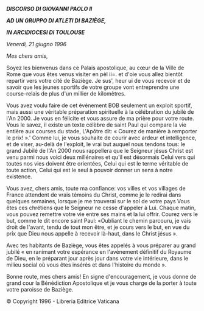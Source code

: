 ***DISCORSO DI GIOVANNI PAOLO II***

***AD UN GRUPPO DI ATLETI DI BAZIÈGE,***

***IN ARCIDIOCESI DI TOULOUSE***

*Venerdì, 21 giugno 1996*

*Mes chers amis*,

Soyez les bienvenus dans ce Palais apostolique, au cœur de la Ville de Rome que vous êtes venus visiter en pèl ii=. et d'oie vous allez bientôt repartir vers votre cité de Baziège. Je sus', heur ui de vous recevoir et de savoir que les jeunes sportifs de votre groupe vont entreprendre une course-relais de plus d'un millier de kilomètres.

Vous avez voulu faire de cet événement BOB seulement un exploit sportif, mais aussi une véritable préparation spirituelle à la célébration du jubilé de l'An 2000. Je vous en félicite et vous assure de ma prière pour votre route. Vous le savez, il existe un texte célèbre de saint Paul qui compare la vie entière aux courses du stade, L'Apôtre dit: « Courez de manière à remporter le prix! ».' Comme lui, je vous souhaite de courir avec ardeur et intelligence, et de viser, au-delà de l'exploit, le vrai but auquel nous tendons tous: le grand Jubilé de l'An 2000 nous rappellera que le Seigneur jésus Christ est venu parmi nous voici deux millénaires et qu'il est désormais Celui vers qui toutes nos vies doivent être orientées, Celui qui est le terme véritable de toute action, Celui qui est le seul à pouvoir donner un sens à notre existence.

Vous avez, chers amis, toute ma confiance: vos villes et vos villages de France attendent de vrais témoins du Christ, comme je le redirai dans quelques semaines, lorsque je me trouverai sur le sol de votre pays Vous êtes ces chrétiens que le Seigneur ne cesse d'appeler à Lui. Chaque matin, vous pouvez remettre votre vie entre ses mains et la lui offrir. Courez vers le but, comme le dit encore saint Paul: «Oubliant le chemin parcouru, je vais droit de l'avant, tendu de tout mon être, et je cours vers le but, en vue du prix que Dieu nous appelle à recevoir là-haut, dans le Christ jésus ».

Avec tes habitants de Baziège, vous êtes appelés à vous préparer au grand jubilé « en ranimant votre espérance en l'avènement définitif du Royaume de Dieu, en le préparant jour après jour dans votre vie intérieure, dans le milieu social où vous êtes insérés et dans l'histoire du monde ».

Bonne route, mes chers amis! En signe d'encouragement, je vous donne de grand cour la Bénédiction Apostolique et je vous charge de la porter à toute votre paroisse de Baziège.

© Copyright 1996 - Libreria Editrice Vaticana